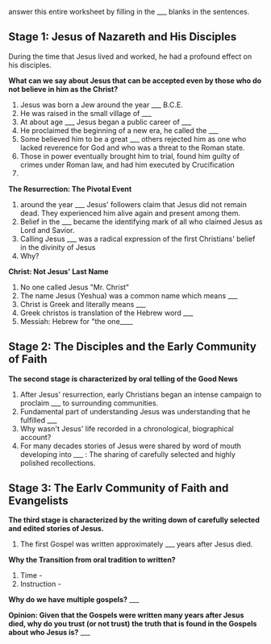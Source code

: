 answer this entire worksheet by filling in the ___ blanks in the sentences.

## Stage 1: Jesus of Nazareth and His Disciples
During the time that Jesus lived and worked, he had a profound effect on his disciples.

**What can we say about Jesus that can be accepted even by those who do not believe in him as the Christ?**

1. Jesus was born a Jew around the year ___ B.C.E.
2. He was raised in the small village of ___ 
3. At about age ___ Jesus began a public career of ___
4. He proclaimed the beginning of a new era, he called the ___
5.  Some believed him to be a great ___ others rejected him as one who lacked reverence for God and who was a threat to the Roman state.
6. Those in power eventually brought him to trial, found him guilty of crimes under Roman law, and had him executed by Crucification
7. 

**The Resurrection: The Pivotal Event**

1. around the year ___ Jesus' followers claim that Jesus did not remain dead. They experienced him alive again and present among them.
2. Belief in the ___ became the identifying mark of all who claimed Jesus as Lord and Savior.
3. Calling Jesus ___ was a radical expression of the first Christians' belief in the divinity of Jesus
4. Why?

**Christ: Not Jesus' Last Name**
1. No one called Jesus "Mr. Christ"
2. The name Jesus (Yeshua) was a common name which means ___
3. Christ is Greek and literally means ___
4. Greek christos is translation of the Hebrew word ___
5. Messiah: Hebrew for "the one____

## Stage 2: The Disciples and the Early Community of Faith
**The second stage is characterized by oral telling of the Good News**
1. After Jesus' resurrection, early Christians began an intense campaign to proclaim ___ to surrounding communities.
2. Fundamental part of understanding Jesus was understanding that he fulfilled ___
3. Why wasn't Jesus' life recorded in a chronological, biographical account?
4. For many decades stories of Jesus were shared by word of mouth developing into ___ : The sharing of carefully selected and highly polished recollections.
## Stage 3: The Earlv Community of Faith and Evangelists
**The third stage is characterized by the writing down of carefully selected and edited stories of Jesus.**
1. The first Gospel was written approximately ___ years after Jesus died.

**Why the Transition from oral tradition to written?**
1. Time - 
2. Instruction -

**Why do we have multiple gospels?** ___

**Opinion: Given that the Gospels were written many years after Jesus died, why do you trust (or not
trust) the truth that is found in the Gospels about who Jesus is?** ___